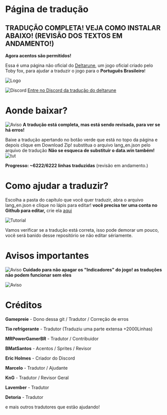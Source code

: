 # Página de tradução

## TRADUÇÃO COMPLETA! VEJA COMO INSTALAR ABAIXO! (REVISÃO DOS TEXTOS EM ANDAMENTO!)

**Agora acentos são permitidos!**

Essa é uma página não oficial do [Deltarune](http://deltarune.com/), um jogo oficial criado pelo Toby fox, para ajudar a traduzir o jogo para o **Português Brasileiro**!

![Logo](https://i.imgur.com/Y7ym2mk.png)

![Discord](https://static.filehorse.com/icons/messaging-and-chat/discord-icon-32.png) [Entre no Discord da tradução do deltarune](https://discord.gg/MBXUw8z)

# Aonde baixar?

![Aviso](https://cdn1.iconfinder.com/data/icons/CrystalClear/32x32/actions/messagebox_warning.png) **A tradução está completa, mas está sendo revisada, para ver se há erros!** 


Baixe a tradução apertando no botão verde que está no topo da página e depois clique em Download Zip! substitua o arquivo lang_en.json pelo arquivo de tradução **Não se esqueca de substituir o data.win também!** 
![tut](https://i.imgur.com/pW6Pg6l.png)

**Progresso: ~6222/6222 linhas traduzidas** (revisão em andamento.)

# Como ajudar a traduzir?
Escolha a pasta do capítulo que você quer traduzir, abra o arquivo lang_en.json e clique no lápis para editar! **você precisa ter uma conta no Github para editar,** crie ela [aqui](https://github.com/join)

![Tutorial](https://i.imgur.com/xf67rDv.png)

Vamos verificar se a tradução está correta, isso pode demorar um pouco, você será banido desse repositório se não editar sériamente.

# Avisos importantes

![Aviso](https://cdn1.iconfinder.com/data/icons/CrystalClear/32x32/actions/messagebox_warning.png) **Cuidado para não apagar os "Indicadores" do jogo! as traduções não podem funcionar sem eles**

![Aviso](https://i.imgur.com/CUZkfv8.png)

# Créditos

**Gamepreie** - Dono dessa git / Tradutor / Correção de erros

**Tio refrigerante** - Tradutor (Traduziu uma parte extensa +2000Linhas)

**MRPowerGamerBR** - Tradutor / Contribuidor

**BMatSantos** - Acentos / Sprites / Revisor

**Eric Holmes** - Criador do Discord

**Marcelo** - Tradutor / Ajudante 

**KnG** - Tradutor / Revisor Geral

**Lavember** - Tradutor

**Detoria** - Tradutor



e mais outros tradutores que estão ajudando!
